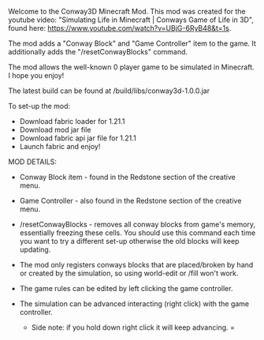 Welcome to the Conway3D Minecraft Mod. This mod was created for the youtube video: "Simulating Life in Minecraft | Conways Game of Life in 3D", found here: https://www.youtube.com/watch?v=UBjG-6RyB48&t=1s.

The mod adds a "Conway Block" and "Game Controller" item to the game. It additionally adds the "/resetConwayBlocks" command.

The mod allows the well-known 0 player game to be simulated in Minecraft. I hope you enjoy!

The latest build can be found at /build/libs/conway3d-1.0.0.jar

To set-up the mod:
- Download fabric loader for 1.21.1
- Download mod jar file
- Download fabric api jar file for 1.21.1
- Launch fabric and enjoy!

MOD DETAILS:
- Conway Block item - found in the Redstone section of the creative menu.
- Game Controller - also found in the Redstone section of the creative menu.
- /resetConwayBlocks - removes all conway blocks from game's memory, essentially freezing these cells. You should use this command each time you want to try a different set-up otherwise the old blocks will keep updating.

- The mod only registers conways blocks that are placed/broken by hand or created by the simulation, so using world-edit or /fill won't work.
- The game rules can be edited by left clicking the game controller.
- The simulation can be advanced interacting (right click) with the game controller.
  - Side note: if you hold down right click it will keep advancing.
= 
